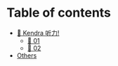 # Table of contents

* [🌳 Kendra 听力!](README.md)
  * [🌴 01](kendra-ting-li/01.md)
  * [🌴 02](kendra-ting-li/02.md)
* [Others](others.md)
